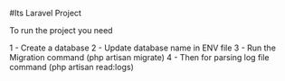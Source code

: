 #Its Laravel Project 

To run the project you need

1 - Create a database 
2 - Update database name in ENV file
3 - Run the Migration command (php artisan migrate)
4 - Then for parsing log file command (php artisan read:logs)